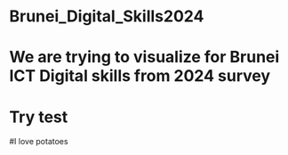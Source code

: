 # Brunei_Digital_Skills2024

# We are trying to visualize for Brunei ICT Digital skills from 2024 survey

# Try test

#I love potatoes